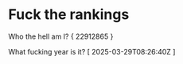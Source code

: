 # Fuck the rankings

Who the hell am I?
{ 22912865 }

What fucking year is it?
[ 2025-03-29T08:26:40Z ]

